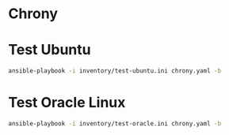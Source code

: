 # Chrony

# Test Ubuntu
```bash
ansible-playbook -i inventory/test-ubuntu.ini chrony.yaml -b
```

# Test Oracle Linux
```bash
ansible-playbook -i inventory/test-oracle.ini chrony.yaml -b
```